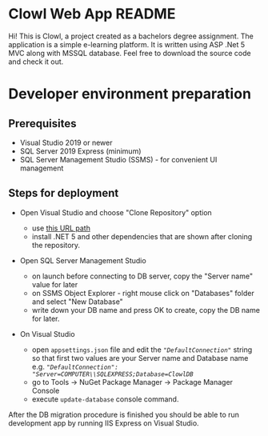 # Clowl Web App README

Hi! This is Clowl, a project created as a bachelors degree assignment. The application is a simple e-learning platform.
It is written using ASP .Net 5 MVC along with MSSQL database. Feel free to download the source code and check it out.

# Developer environment preparation

## Prerequisites

- Visual Studio 2019 or newer
- SQL Server 2019 Express (minimum)
- SQL Server Management Studio (SSMS) - for convenient UI management

## Steps for deployment

- Open Visual Studio and choose "Clone Repository" option
  - use  [this URL path](https://github.com/pitersikora/CLOwl_webapp.git)
  - install .NET 5 and other dependencies that are shown after cloning the repository.

- Open SQL Server Management Studio
  - on launch before connecting to DB server, copy the "Server name" value for later
  - on SSMS Object Explorer - right mouse click on "Databases" folder and select "New Database"
  - write down your DB name and press OK to create, copy the DB name for later.

- On Visual Studio
  - open `appsettings.json` file and edit the *`"DefaultConnection"`* string so that first two values are your Server name and Database name e.g.
*`"DefaultConnection": "Server=COMPUTER\\SQLEXPRESS;Database=ClowlDB`*
  - go to Tools -> NuGet Package Manager -> Package Manager Console
  - execute `update-database` console command.

After the DB migration procedure is finished you should be able to run development app by running IIS Express on Visual Studio.
